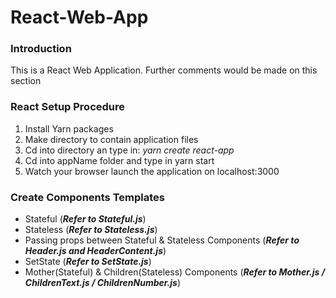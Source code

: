# React-Web-App
### Introduction
This is a React Web Application. Further comments would be made on this section

### React Setup Procedure
1. Install Yarn packages
2. Make directory to contain application files
3. Cd into directory an type in: _yarn create react-app <appName>_
4. Cd into appName folder and type in yarn start
5. Watch your browser launch the application on localhost:3000


### Create Components Templates
- Stateful    (**_Refer to Stateful.js_**)
- Stateless   (**_Refer to Stateless.js_**)
- Passing props between Stateful & Stateless Components   (**_Refer to Header.js and HeaderContent.js_**)
- SetState    (**_Refer to SetState.js_**)   
- Mother(Stateful) & Children(Stateless) Components     (**_Refer to Mother.js / ChildrenText.js / ChildrenNumber.js_**)
